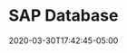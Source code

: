 ---
title: "SAP Database"
date: 2020-03-30T17:42:45-05:00
draft: true
banner: "/images/common/standard-banner.png"
year: 2020
design: ["Show 'n Tell Data"]
technology: ["D3.js"]
tags: ["visualize"]
---